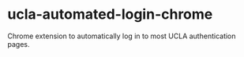 ucla-automated-login-chrome
===========================

Chrome extension to automatically log in to most UCLA authentication pages.
